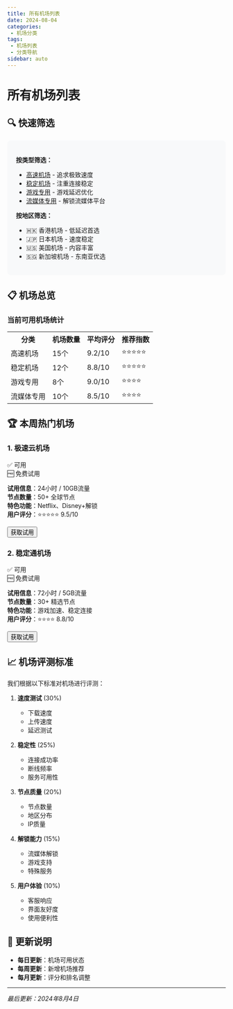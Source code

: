 ```yaml
---
title: 所有机场列表
date: 2024-08-04
categories:
 - 机场分类
tags:
 - 机场列表
 - 分类导航
sidebar: auto
---
```


# 所有机场列表

## 🔍 快速筛选

<div style="margin: 20px 0; padding: 20px; background: #f8f9fa; border-radius: 8px;">

**按类型筛选：**
- [高速机场](/blogs/airports/high-speed.html) - 追求极致速度
- [稳定机场](/blogs/airports/stable.html) - 注重连接稳定
- [游戏专用](/blogs/airports/gaming.html) - 游戏延迟优化
- [流媒体专用](/blogs/airports/streaming.html) - 解锁流媒体平台

**按地区筛选：**
- 🇭🇰 香港机场 - 低延迟首选
- 🇯🇵 日本机场 - 速度稳定
- 🇺🇸 美国机场 - 内容丰富
- 🇸🇬 新加坡机场 - 东南亚优选

</div>

## 📋 机场总览

### 当前可用机场统计

<table class="airport-info-table">
<tr><th>分类</th><th>机场数量</th><th>平均评分</th><th>推荐指数</th></tr>
<tr><td>高速机场</td><td>15个</td><td>9.2/10</td><td>⭐⭐⭐⭐⭐</td></tr>
<tr><td>稳定机场</td><td>12个</td><td>8.8/10</td><td>⭐⭐⭐⭐⭐</td></tr>
<tr><td>游戏专用</td><td>8个</td><td>9.0/10</td><td>⭐⭐⭐⭐</td></tr>
<tr><td>流媒体专用</td><td>10个</td><td>8.5/10</td><td>⭐⭐⭐⭐</td></tr>
</table>

## 🏆 本周热门机场

<div class="airport-card">

### 1. 极速云机场
<div class="status-indicator available">✅ 可用</div>
<div class="status-indicator trial">🆓 免费试用</div>

**试用信息**：24小时 / 10GB流量  
**节点数量**：50+ 全球节点  
**特色功能**：Netflix、Disney+解锁  
**用户评分**：⭐⭐⭐⭐⭐ 9.5/10

<button class="copy-btn">获取试用</button>

</div>

<div class="airport-card">

### 2. 稳定通机场
<div class="status-indicator available">✅ 可用</div>
<div class="status-indicator trial">🆓 免费试用</div>

**试用信息**：72小时 / 5GB流量  
**节点数量**：30+ 精选节点  
**特色功能**：游戏加速、稳定连接  
**用户评分**：⭐⭐⭐⭐ 8.8/10

<button class="copy-btn">获取试用</button>

</div>

## 📈 机场评测标准

我们根据以下标准对机场进行评测：

1. **速度测试** (30%)
   - 下载速度
   - 上传速度
   - 延迟测试

2. **稳定性** (25%)
   - 连接成功率
   - 断线频率
   - 服务可用性

3. **节点质量** (20%)
   - 节点数量
   - 地区分布
   - IP质量

4. **解锁能力** (15%)
   - 流媒体解锁
   - 游戏支持
   - 特殊服务

5. **用户体验** (10%)
   - 客服响应
   - 界面友好度
   - 使用便利性

## 🔄 更新说明

- **每日更新**：机场可用状态
- **每周更新**：新增机场推荐
- **每月更新**：评分和排名调整

---

*最后更新：2024年8月4日*
